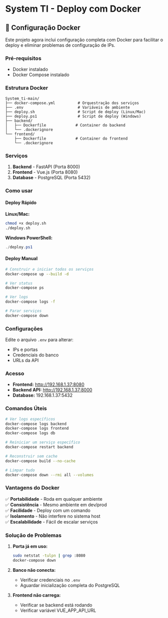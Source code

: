 # System TI - Deploy com Docker

## 🐳 Configuração Docker

Este projeto agora inclui configuração completa com Docker para facilitar o deploy e eliminar problemas de configuração de IPs.

### Pré-requisitos

- Docker instalado
- Docker Compose instalado

### Estrutura Docker

```
System_ti-main/
├── docker-compose.yml          # Orquestração dos serviços
├── .env                        # Variáveis de ambiente
├── deploy.sh                   # Script de deploy (Linux/Mac)
├── deploy.ps1                  # Script de deploy (Windows)
├── backend/
│   ├── Dockerfile             # Container do backend
│   └── .dockerignore
└── frontend/
    ├── Dockerfile             # Container do frontend
    └── .dockerignore
```

### Serviços

1. **Backend** - FastAPI (Porta 8000)
2. **Frontend** - Vue.js (Porta 8080)
3. **Database** - PostgreSQL (Porta 5432)

### Como usar

#### Deploy Rápido

**Linux/Mac:**
```bash
chmod +x deploy.sh
./deploy.sh
```

**Windows PowerShell:**
```powershell
./deploy.ps1
```

#### Deploy Manual

```bash
# Construir e iniciar todos os serviços
docker-compose up --build -d

# Ver status
docker-compose ps

# Ver logs
docker-compose logs -f

# Parar serviços
docker-compose down
```

### Configurações

Edite o arquivo `.env` para alterar:
- IPs e portas
- Credenciais do banco
- URLs da API

### Acesso

- **Frontend:** http://192.168.1.37:8080
- **Backend API:** http://192.168.1.37:8000
- **Database:** 192.168.1.37:5432

### Comandos Úteis

```bash
# Ver logs específicos
docker-compose logs backend
docker-compose logs frontend
docker-compose logs db

# Reiniciar um serviço específico
docker-compose restart backend

# Reconstruir sem cache
docker-compose build --no-cache

# Limpar tudo
docker-compose down --rmi all --volumes
```

### Vantagens do Docker

✅ **Portabilidade** - Roda em qualquer ambiente  
✅ **Consistência** - Mesmo ambiente em dev/prod  
✅ **Facilidade** - Deploy com um comando  
✅ **Isolamento** - Não interfere no sistema host  
✅ **Escalabilidade** - Fácil de escalar serviços  

### Solução de Problemas

1. **Porta já em uso:**
   ```bash
   sudo netstat -tulpn | grep :8080
   docker-compose down
   ```

2. **Banco não conecta:**
   - Verificar credenciais no `.env`
   - Aguardar inicialização completa do PostgreSQL

3. **Frontend não carrega:**
   - Verificar se backend está rodando
   - Verificar variável VUE_APP_API_URL
